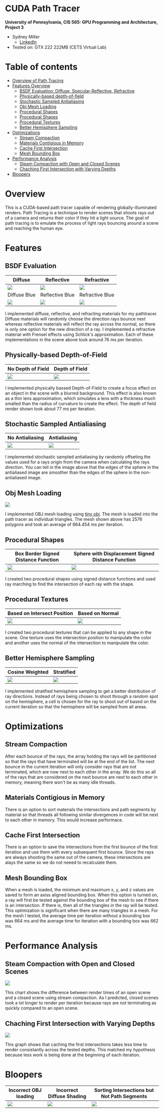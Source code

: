 CUDA Path Tracer
================

**University of Pennsylvania, CIS 565: GPU Programming and Architecture, Project 3**

* Sydney Miller
  * [LinkedIn](https://www.linkedin.com/in/sydney-miller-upenn/)
* Tested on: GTX 222 222MB (CETS Virtual Lab)

Table of contents
=================
   * [Overview of Path Tracing](#Overview)
   * [Features Overview](#features)
      * [BSDF Evaluation: Diffuse, Specular-Reflective, Refractive](#bsdf-evaluation)
      * [Physically-based depth-of-field](#depth-of-field)
      * [Stochastic Sampled Antialiasing](#stochastic-sampled-antialiasing)
      * [Obj Mesh Loading](#obj-mesh-loading)
      * [Procedural Shapes](#procedural-shapes)
      * [Procedural Shapes](#procedural-shapes)
      * [Procedural Textures](#procedural-textures)
      * [Better Hemisphere Sampling](#better-hemisphere-sampling)
  * [Optimizations ](#optimizations)
    * [Stream Compaction](#stream-compaction)
    * [Materials Contigious in Memory](#materials-contigious-in-memory)
    * [Cache First Intersection](#cache-first-intersection)
    * [Mesh Bounding Box](#mesh-bounding-box)
  * [Performance Analysis](#performance-analysis)
    * [Steam Compaction with Open and Closed Scenes](#steam-compaction-with-open-an-closed-scenes)
    * [Chaching First Intersection with Varying Depths](#chaching-first-intersection-with-varying-depths)
  * [Bloopers](#bloopers)

# Overview

This is a CUDA-based path tracer capable of rendering globally-illuminated renders. Path Tracing is a technique to render scenes that shoots rays out of a camera and returns their color if they hit a light source. The goal of path tracing is to emulate the process of light rays bouncing around a scene and reaching the human eye.

# Features

## BSDF Evaluation

| Diffuse | Reflective | Refractive |
| ------------- | ----------- |----------- |
| ![](img/renders/part1Diffuse.png)  | ![](img/renders/part1Specular.png) | ![](img/renders/refractive.png) |
| Diffuse Blue | Reflective Blue | Refractive Blue |
| ![](img/renders/blueDiffuse.png)  | ![](img/renders/blueSpecular.png) | ![](img/renders/blueGlass.png) |

I implemented diffuse, reflective, and refracting materials for my pathtracer. Diffuse materials will randomly choose the direction rays bounce next whereas reflective materials will reflect the ray across the normal, so there is only one option for the new direction of a ray. I implemented a refractive material with Frensel effects using Schlick's approximation. Each of these implementations in the scene above took around 76 ms per iteration.

## Physically-based Depth-of-Field
| No Depth of Field | Depth of Field |
| ------------- | ----------- |
| ![](img/renders/part1Specular.png)  | ![](img/renders/DOF.png) |

I implemented physically bassed Depth-of-Field to create a focus effect on an object in the scene with a blurred background. This effect is also known as a thin lens approximation, which simulates a lens with a thickness much smalled than the radius of curvature to create the effect. The depth of field render shown took about 77 ms per iteration.

## Stochastic Sampled Antialiasing
| No Antialiasing | Antialiasing |
| ------------- | ----------- |
| ![](img/renders/part1Diffuse.png)  | ![](img/renders/antialiasing.png) |

I implemented stochastic sampled antialiasing by randomly offseting the values used for a rays origin from the camera when calculating the rays direction. You can tell in the image above that the edges of the sphere in the antialiased image are smoother than the edges of the sphere in the non-antialiased image.

## Obj Mesh Loading
![](img/renders/star2500Samples.png)

I implemented OBJ mesh loading using [tiny obj](https://github.com/syoyo/tinyobjloader). The mesh is loaded into the path tracer as individual triangles. The mesh shown above has 2576 polygons and took an average of 664.454 ms per iteration.

## Procedural Shapes
| Box Border Signed Distance Function | Sphere with Displacement Signed Distance Function |
| ------------- | ----------- |
| ![](img/renders/sdf1.png)  | ![](img/renders/sdf2.png) |

I created two procedural shapes using signed distance functions and used ray marching to find the intersection of each ray with the shape. 

## Procedural Textures
| Based on Intersect Position | Based on Normal |
| ------------- | ----------- |
| ![](img/renders/proceduralTexture2.png)  | ![](img/renders/proceduralTexture1.png) |

I created two procedural textures that can be applied to any shape in the scene. One texture uses the intersection position to manipulate the color and another uses the normal of the intersection to manipulate the color.

## Better Hemisphere Sampling

| Cosine Weighted | Stratified |
| ------------- | ----------- |
| ![](img/renders/part1Diffuse.png)  | ![](img/renders/stratified.png) |

I implemented stratified hemisphere sampling to get a better distribution of ray directions. Instead of rays being chosen to shoot through a random spot on the hemisphere, a cell is chosen for the ray to shoot out of based on the current iteration so that the hemisphere will be sampled from all areas. 

# Optimizations

## Stream Compaction

After each bounce of the rays, the array holding the rays will be partitioned so that the rays that have terminated will be at the end of the list. The next bounce in the current iteration will only consider rays that are not terminated, which are now next to each other in the array. We do this so all of the rays that are considered on the next bounce are next to each other in memory, meaning there won't be as many idle threads.

## Materials Contigious in Memory

There is an option to sort materials the intersections and path segments by material so that threads all following similar divergences in code will be next to each other in memory. This would increase performace. 

## Cache First Intersection

There is an option to save the intersections from the first bounce of the first iteration and use them with every subsequent first bounce. Since the rays are always shooting the same out of the camera, these intersections are alays the same so we do not neeed to recalculate them. 

## Mesh Bounding Box

When a mesh is loaded, the minimum and maximum x, y, and z values are saved to form an axiss aligned bounding box. When this option is turned on, a ray will first be tested against the bounding box of the mesh to see if there is an intersection. If there is, then all of the triangles in the ray will be tested. This optimization is significant when there are many triangles in a mesh. For the mesh I tested, the average time per iteration without a bounding box was 664 ms and the average time for iteration with a bounding box was 662 ms. 

# Performance Analysis

## Steam Compaction with Open and Closed Scenes

![](img/streamCompactionGraph.png)

This chart shows the difference between render times of an open scene and a closed scene using stream compaction. As I predicted, closed scenes took a lot longer to render per iteration because rays are not terminating as quickly compared to an open scene. 

## Chaching First Intersection with Varying Depths

![](img/cacheGraph.png)

This graph shows that caching the first intersections takes less time to render consistantly across the tested depths. This matched my hypothesis because less work is being done at the beginning of each iteration. 

# Bloopers

| Incorrect OBJ loading | Incorrect Diffuse Shading | Sorting Intersections but Not Path Segments |
| ------------- | ----------- |----------- |
| ![](img/bloopers/loadObjIncorrect.png)  | ![](img/bloopers/cornell.2020-09-26_19-39-25z.17samp.png) | ![](img/bloopers/sortingIntersectionsButNotPaths.png) |

